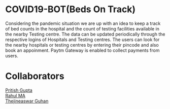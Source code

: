 # COVID19-BOT(Beds On Track)

Considering the pandemic situation we are up with an idea to keep a track of bed counts in the hospital and the count of testing facilities available in the nearby Testing centre. The data can be updated periodically through the respective logins of Hospitals and Testing centres. The users can look for the nearby hospitals or testing centres by entering their pincode and also book an appoinment. Paytm Gateway is enabled to collect payments from users. 


# Collaborators 
  
  [Pritish Gupta](https://github.com/princepritish)<br>
  [Rahul MA](https://github.com/Rahul0700)<br>
  [Thejineaswar Guhan](https://github.com/Thejineaswar)<br>


 


  
